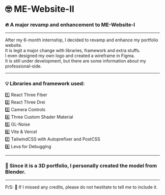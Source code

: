 # 🤓 ME-Website-II
### 🔥 A major revamp and enhancement to ME-Website-I

<hr/>

After my 6-month internship, I decided to revamp and enhance my portfolio website. 
<br/>
It is legit a major change with libraries, framework and extra stuffs. 
<br/>
I even designed my own logo and created a wireframe in Figma. 
<br/>
It is still under development, but there are some information about my professional-side.

<hr/>

### 💡 Libraries and framework used: 
1️⃣ React Three Fiber <br/>
2️⃣ React Three Drei <br/>
3️⃣ Camera Controls <br/>
4️⃣ Three Custom Shader Material <br/>
5️⃣ GL-Noise <br/>
6️⃣ Vite & Vercel <br/>
7️⃣ TailwindCSS with Autoprefixer and PostCSS <br/>
8️⃣ Leva for Debugging <br/>

<hr/>

### 👻 Since it is a 3D portfolio, I personally created the model from Blender.

<hr/>

P/S: 🤡 If I missed any credits, please do not hestitate to tell me to include it.
